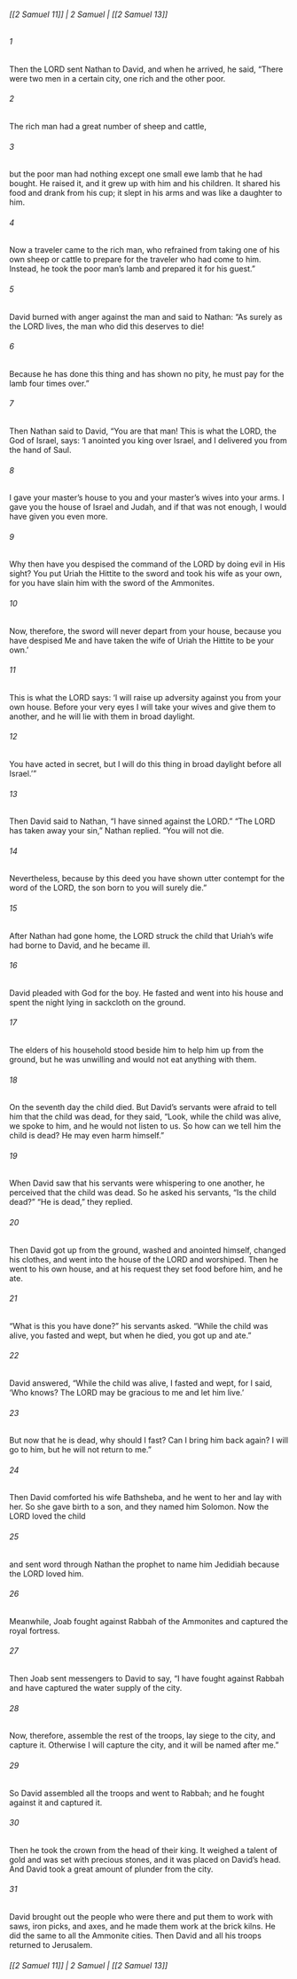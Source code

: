 ###### [[2 Samuel 11]] | 2 Samuel | [[2 Samuel 13]]

###### 1
Then the LORD sent Nathan to David, and when he arrived, he said, “There were two men in a certain city, one rich and the other poor.
###### 2
The rich man had a great number of sheep and cattle,
###### 3
but the poor man had nothing except one small ewe lamb that he had bought. He raised it, and it grew up with him and his children. It shared his food and drank from his cup; it slept in his arms and was like a daughter to him.
###### 4
Now a traveler came to the rich man, who refrained from taking one of his own sheep or cattle to prepare for the traveler who had come to him. Instead, he took the poor man’s lamb and prepared it for his guest.”
###### 5
David burned with anger against the man and said to Nathan: “As surely as the LORD lives, the man who did this deserves to die!
###### 6
Because he has done this thing and has shown no pity, he must pay for the lamb four times over.”
###### 7
Then Nathan said to David, “You are that man! This is what the LORD, the God of Israel, says: ‘I anointed you king over Israel, and I delivered you from the hand of Saul.
###### 8
I gave your master’s house to you and your master’s wives into your arms. I gave you the house of Israel and Judah, and if that was not enough, I would have given you even more.
###### 9
Why then have you despised the command of the LORD by doing evil in His sight? You put Uriah the Hittite to the sword and took his wife as your own, for you have slain him with the sword of the Ammonites.
###### 10
Now, therefore, the sword will never depart from your house, because you have despised Me and have taken the wife of Uriah the Hittite to be your own.’
###### 11
This is what the LORD says: ‘I will raise up adversity against you from your own house. Before your very eyes I will take your wives and give them to another, and he will lie with them in broad daylight.
###### 12
You have acted in secret, but I will do this thing in broad daylight before all Israel.’”
###### 13
Then David said to Nathan, “I have sinned against the LORD.” “The LORD has taken away your sin,” Nathan replied. “You will not die.
###### 14
Nevertheless, because by this deed you have shown utter contempt for the word of the LORD, the son born to you will surely die.”
###### 15
After Nathan had gone home, the LORD struck the child that Uriah’s wife had borne to David, and he became ill.
###### 16
David pleaded with God for the boy. He fasted and went into his house and spent the night lying in sackcloth on the ground.
###### 17
The elders of his household stood beside him to help him up from the ground, but he was unwilling and would not eat anything with them.
###### 18
On the seventh day the child died. But David’s servants were afraid to tell him that the child was dead, for they said, “Look, while the child was alive, we spoke to him, and he would not listen to us. So how can we tell him the child is dead? He may even harm himself.”
###### 19
When David saw that his servants were whispering to one another, he perceived that the child was dead. So he asked his servants, “Is the child dead?” “He is dead,” they replied.
###### 20
Then David got up from the ground, washed and anointed himself, changed his clothes, and went into the house of the LORD and worshiped. Then he went to his own house, and at his request they set food before him, and he ate.
###### 21
“What is this you have done?” his servants asked. “While the child was alive, you fasted and wept, but when he died, you got up and ate.”
###### 22
David answered, “While the child was alive, I fasted and wept, for I said, ‘Who knows? The LORD may be gracious to me and let him live.’
###### 23
But now that he is dead, why should I fast? Can I bring him back again? I will go to him, but he will not return to me.”
###### 24
Then David comforted his wife Bathsheba, and he went to her and lay with her. So she gave birth to a son, and they named him Solomon. Now the LORD loved the child
###### 25
and sent word through Nathan the prophet to name him Jedidiah because the LORD loved him.
###### 26
Meanwhile, Joab fought against Rabbah of the Ammonites and captured the royal fortress.
###### 27
Then Joab sent messengers to David to say, “I have fought against Rabbah and have captured the water supply of the city.
###### 28
Now, therefore, assemble the rest of the troops, lay siege to the city, and capture it. Otherwise I will capture the city, and it will be named after me.”
###### 29
So David assembled all the troops and went to Rabbah; and he fought against it and captured it.
###### 30
Then he took the crown from the head of their king. It weighed a talent of gold and was set with precious stones, and it was placed on David’s head. And David took a great amount of plunder from the city.
###### 31
David brought out the people who were there and put them to work with saws, iron picks, and axes, and he made them work at the brick kilns. He did the same to all the Ammonite cities. Then David and all his troops returned to Jerusalem.

###### [[2 Samuel 11]] | 2 Samuel | [[2 Samuel 13]]
